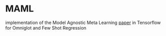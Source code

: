 # MAML

implementation of the Model Agnostic Meta Learning [paper](https://arxiv.org/abs/1703.03400) in Tensorflow for Omniglot and Few Shot Regression

